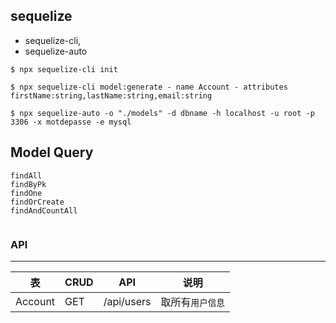 ## sequelize

- sequelize-cli,
- sequelize-auto

```shell script
$ npx sequelize-cli init
```

```shell script
$ npx sequelize-cli model:generate - name Account - attributes firstName:string,lastName:string,email:string
```

```shell script
$ npx sequelize-auto -o "./models" -d dbname -h localhost -u root -p 3306 -x motdepasse -e mysql
```

## Model Query

```text
findAll
findByPk
findOne
findOrCreate
findAndCountAll


```

### API

---

| 表      | CRUD | API        | 说明             |
| ------- | ---- | ---------- | ---------------- |
| Account | GET  | /api/users | 取所有`用户信息` |
